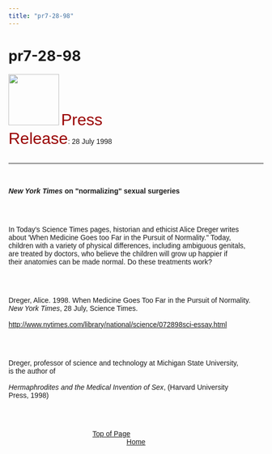 ```yaml
---
title: "pr7-28-98"
---
```


# pr7-28-98

  
  


<IMG SRC="/img/logo100.gif" HEIGHT="101" WIDTH="100" NATURALSIZEFLAG="0" ALIGN="BOTTOM" />  
 <FONT FACE="Arial,Helvetica"><FONT COLOR="#990000" SIZE="+3">Press<br />Release</FONT>: 28 July 1998<A NAME="top"></A> <BR /><br />

<HR ALIGN="LEFT" />

<BR /><br /><B><I>New York Times</I> on "normalizing" sexual surgeries</B></P><br /><br />

<P>
  In Today's Science Times pages, historian and ethicist Alice Dreger writes<br />about 'When Medicine Goes too Far in the Pursuit of Normality." Today,<br />children with a variety of physical differences, including ambiguous genitals,<br />are treated by doctors, who believe the children will grow up happier if<br />their anatomies can be made normal. Do these treatments work?
</P>

<br /><br />

<P>
  Dreger, Alice. 1998. When Medicine Goes Too Far in the Pursuit of Normality.<br /><I>New York Times</I>, 28 July, Science Times. <BR /><br /><A HREF="http://www.nytimes.com/library/national/science/072898sci-essay.html">http://www.nytimes.com/library/national/science/072898sci-essay.html</A>
</P>

<br /><br />

<P>
  Dreger, professor of science and technology at Michigan State University,<br />is the author of <BR /><br /><I>Hermaphrodites and the Medical Invention of Sex</I>, (Harvard University<br />Press, 1998)
</P>

<br /><br />

<P ALIGN="CENTER">
  &nbsp;<A HREF="#top">Top of Page</A>&nbsp;&nbsp;&nbsp;&nbsp;&nbsp;&nbsp;&nbsp;&nbsp;&nbsp;&nbsp;&nbsp;&nbsp;&nbsp;&nbsp;&nbsp;&nbsp;&nbsp;&nbsp;&nbsp;&nbsp;&nbsp;&nbsp;&nbsp;&nbsp;&nbsp;&nbsp;<br /><A HREF="http://www.isna.org/">Home</A>
</P>

<br /><br />

<P>
  &nbsp; <BR /><br />&nbsp; <BR /><br />&nbsp;<br />